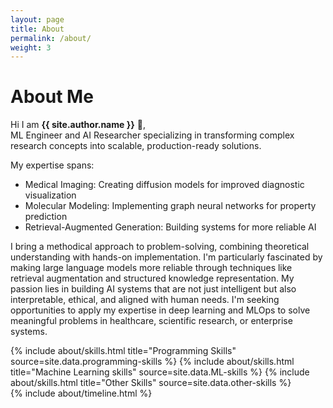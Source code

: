 ```yaml
---
layout: page
title: About
permalink: /about/
weight: 3
---
```


# **About Me**

Hi I am **{{ site.author.name }}** :wave:,<br>
ML Engineer and AI Researcher specializing in transforming complex research concepts into scalable, production-ready solutions. 

My expertise spans:
   * Medical Imaging: Creating diffusion models for improved diagnostic visualization
   * Molecular Modeling: Implementing graph neural networks for property prediction
   * Retrieval-Augmented Generation: Building systems for more reliable AI

I bring a methodical approach to problem-solving, combining theoretical understanding with hands-on implementation. I'm particularly fascinated by making large language models more reliable through techniques like retrieval augmentation and structured knowledge representation.
My passion lies in building AI systems that are not just intelligent but also interpretable, ethical, and aligned with human needs. I'm seeking opportunities to apply my expertise in deep learning and MLOps to solve meaningful problems in healthcare, scientific research, or enterprise systems.

<div class="row">
{% include about/skills.html title="Programming Skills" source=site.data.programming-skills %}
{% include about/skills.html title="Machine Learning skills" source=site.data.ML-skills %}
{% include about/skills.html title="Other Skills" source=site.data.other-skills %}
</div>

<div class="row">
{% include about/timeline.html %}
</div>